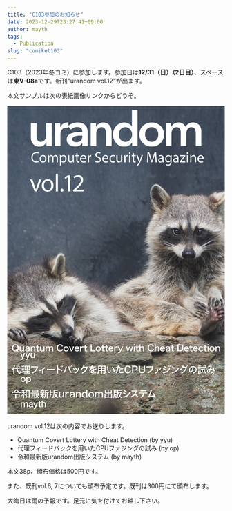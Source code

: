 ```yaml
---
title: "C103参加のお知らせ"
date: 2023-12-29T23:27:41+09:00
author: mayth
tags:
  - Publication
slug: "comiket103"
---
```


C103（2023年冬コミ）に参加します。参加日は**12/31（日）（2日目）**、スペースは**東V-08a**です。新刊"urandom vol.12"が出ます。

本文サンプルは次の表紙画像リンクからどうぞ。

[![c103 sample](/images/c103_cover_thumb.jpg)](/pdfs/c103_sample.pdf)

urandom vol.12は次の内容でお送りします。

- Quantum Covert Lottery with Cheat Detection (by yyu)
- 代理フィードバックを用いたCPUファジングの試み (by op)
- 令和最新版urandom出版システム (by mayth)

本文38p、頒布価格は500円です。

また、既刊vol.6, 7についても頒布予定です。既刊は300円にて頒布します。

大晦日は雨の予報です。足元に気を付けてお越し下さい。
